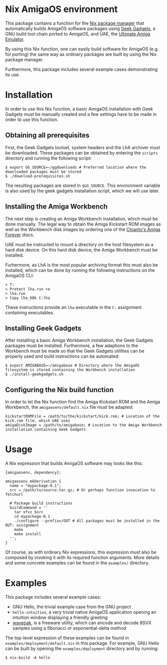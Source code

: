 Nix AmigaOS environment
=======================
This package contains a function for the
[Nix package manager](http://nixos.org/nix) that automatically builds AmigaOS
software packages using [Geek Gadgets](http://geekgadgets.back2roots.org), a GNU
build tool chain ported to AmigaOS, and UAE, the
[Ultimate Amiga Emulator](http://www.amigaemulator.org).

By using this Nix function, one can easily build software for AmigaOS (e.g. for
porting) the same way as ordinary packages are built by using the Nix package
manager.

Furthermore, this package includes several example cases demonstrating its use.

Installation
============
In order to use this Nix function, a basic AmigaOS installation with Geek Gadgets
must be manually created and a few settings have to be made in order to use this
function.

Obtaining all prerequisites
---------------------------
First, the Geek Gadgets toolset, system headers and the LhA archiver must be
downloaded. These packages can be obtained by entering the `scripts` directory
and running the following script:

    $ export GG_SOURCE=~/ggdownloads # Preferred location where the downloaded packages must be stored
    $ ./download-prerequisites.sh

The resulting packages are stored in `$GG_SOURCE`. This environment variable is
also used by the geek gadgets installation script, which we will use later.

Installing the Amiga Workbench
------------------------------
The next step is creating an Amiga Workbench installation, which must be done
manually. The legal way to obtain the Amiga Kickstart ROM images as well as the
Workbench disk images by ordering one of the [Cloanto's Amiga Forever](http://www.amigaforever.com)
discs.

UAE must be instructed to mount a directory on the host filesystem as a hard
disk device. On this hard disk device, the Amiga Workbench must be installed.

Furhermore, as LhA is the most popular archiving format this must also be
installed, which can be done by running the following instructions on the
AmigaOS CLI:

    > T:
    > Protect lha.run +e
    > lha.run
    > Copy lha_68k C:lha

These instructions provide an `lha` executable in the `C:` assignment containing
executables.

Installing Geek Gadgets
-----------------------
After installing a basic Amiga Workbench installation, the Geek Gadgets packages
must be installed. Furthermore, a few adaptions to the Workbench must be made so
that the Geek Gadgets utilities can be properly used and build instructions can
be automated:

    $ export AMIGABASE=~/amigabase # Directory where the AmigaOS filesystem is stored containing the Workbench installation
    $ ./install-geekgadgets.sh

Configuring the Nix build function
----------------------------------
In order to let the Nix function find the Amiga Kickstart ROM and the Amiga
Workbench, the `amigaosenv/default.nix` file must be adapted:

    kickstartROMFile = /path/to/the/kickstart/kick.rom; # Location of the kick.rom file, which UAE uses
    amigaDiskImage = /path/to/amigabase; # Location to the Amiga Workbench installation containing Geek Gadgets

Usage
=====
A Nix expression that builds AmigaOS software may looks like this:

    {amigaosenv, dependency}:
    
    amigaosenv.mkDerivation {
      name = "mypackage-0.1";
      src = /path/to/source.tar.gz; # Or perhaps function invocation to fetchurl
      
      # Package build instructions
      buildCommand = ''
        tar xfvz $src
        cd mypackage-0.1
        ./configure --prefix=/OUT # All packages must be installed in the OUT: assignment
        make
        make install
      '';
    }

Of course, as with ordinary Nix expressions, this expression must also be
composed by invoking it with its required function arguments. More details and
some concrete examples can be found in the `examples/` directory.

Examples
========

This package includes several example cases:

* GNU Hello, the trivial example case from the GNU project
* `hello-intuition`, a very trivial native AmigaOS application opening an intuition window displaying a friendly greeting
* [wavepak](http://aminet.net/package/mus/misc/wavepak), is a freeware utility, which can encode and decode 8SVX samples using a fibonacci or exponential-delta method

The top-level expression of these examples can be found in
`examples/deployment/default.nix` in this package. For example, GNU Hello can be
built by opening the `examples/deployment` directory and by running:

    $ nix-build -A hello
